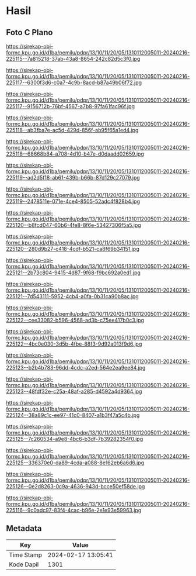 # Hasil

## Foto C Plano

https://sirekap-obj-formc.kpu.go.id/d1ba/pemilu/pdpr/13/10/11/20/05/1310112005011-20240216-225115--7a815218-37ab-43a8-8654-242c82d5c3f0.jpg

https://sirekap-obj-formc.kpu.go.id/d1ba/pemilu/pdpr/13/10/11/20/05/1310112005011-20240216-225117--6300f3d6-c0a7-4c9b-8acd-b87a49b06f72.jpg

https://sirekap-obj-formc.kpu.go.id/d1ba/pemilu/pdpr/13/10/11/20/05/1310112005011-20240216-225117--9156712b-76bf-4567-a7b8-97fa61fac96f.jpg

https://sirekap-obj-formc.kpu.go.id/d1ba/pemilu/pdpr/13/10/11/20/05/1310112005011-20240216-225118--ab3fba7e-ac5d-429d-856f-ab95f65a1ed4.jpg

https://sirekap-obj-formc.kpu.go.id/d1ba/pemilu/pdpr/13/10/11/20/05/1310112005011-20240216-225118--68668b84-a708-4d10-b47e-d0daadd02659.jpg

https://sirekap-obj-formc.kpu.go.id/d1ba/pemilu/pdpr/13/10/11/20/05/1310112005011-20240216-225119--ad2d5f18-ab61-439b-b66b-87d129c27079.jpg

https://sirekap-obj-formc.kpu.go.id/d1ba/pemilu/pdpr/13/10/11/20/05/1310112005011-20240216-225119--2478511e-071e-4ce4-8505-52adc4f828b4.jpg

https://sirekap-obj-formc.kpu.go.id/d1ba/pemilu/pdpr/13/10/11/20/05/1310112005011-20240216-225120--b8fcd047-60b6-4fe8-8f6e-53427306f5a5.jpg

https://sirekap-obj-formc.kpu.go.id/d1ba/pemilu/pdpr/13/10/11/20/05/1310112005011-20240216-225120--280d9b27-c418-4cdf-b521-ca8f69b34151.jpg

https://sirekap-obj-formc.kpu.go.id/d1ba/pemilu/pdpr/13/10/11/20/05/1310112005011-20240216-225121--2b73c804-9415-4d87-9f68-f9bc692a0ed1.jpg

https://sirekap-obj-formc.kpu.go.id/d1ba/pemilu/pdpr/13/10/11/20/05/1310112005011-20240216-225121--7d543111-5952-4cb4-a0fa-0b31ca90b8ac.jpg

https://sirekap-obj-formc.kpu.go.id/d1ba/pemilu/pdpr/13/10/11/20/05/1310112005011-20240216-225122--cee33082-b596-4568-ad3b-c75ee417b0c3.jpg

https://sirekap-obj-formc.kpu.go.id/d1ba/pemilu/pdpr/13/10/11/20/05/1310112005011-20240216-225122--4bc0e030-3d5b-4fbe-88f3-9d92a013f9d6.jpg

https://sirekap-obj-formc.kpu.go.id/d1ba/pemilu/pdpr/13/10/11/20/05/1310112005011-20240216-225123--b2b4b783-96dd-4cdc-a2ed-564e2ea9ee84.jpg

https://sirekap-obj-formc.kpu.go.id/d1ba/pemilu/pdpr/13/10/11/20/05/1310112005011-20240216-225123--48fdf32e-c25a-48af-a285-d4592a4d9364.jpg

https://sirekap-obj-formc.kpu.go.id/d1ba/pemilu/pdpr/13/10/11/20/05/1310112005011-20240216-225124--38a89c1c-ee97-41c0-8407-a1b3f47a5c4b.jpg

https://sirekap-obj-formc.kpu.go.id/d1ba/pemilu/pdpr/13/10/11/20/05/1310112005011-20240216-225125--7c260534-a9e8-4bc6-b3df-7b39282354f0.jpg

https://sirekap-obj-formc.kpu.go.id/d1ba/pemilu/pdpr/13/10/11/20/05/1310112005011-20240216-225125--336370e0-da89-4cda-a088-8e162eb6a6d6.jpg

https://sirekap-obj-formc.kpu.go.id/d1ba/pemilu/pdpr/13/10/11/20/05/1310112005011-20240216-225126--0e2d8263-0c9a-4636-943d-bcce50ef58de.jpg

https://sirekap-obj-formc.kpu.go.id/d1ba/pemilu/pdpr/13/10/11/20/05/1310112005011-20240216-225116--9c0adc97-83f4-4cac-b96e-2e1e93e59963.jpg


## Metadata

| Key        | Value               |
| ---------- | ------------------- |
| Time Stamp | 2024-02-17 13:05:41 |
| Kode Dapil | 1301                |



